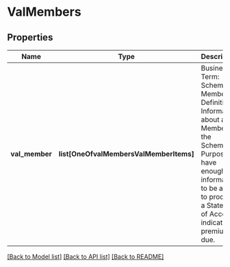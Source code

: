 # ValMembers

## Properties
Name | Type | Description | Notes
------------ | ------------- | ------------- | -------------
**val_member** | **list[OneOfvalMembersValMemberItems]** | Business Term: Scheme Member Definition: Information about a Member of the Scheme. Purpose: To have enough information to be able to produce a Statement of Account indicating premium due. | 

[[Back to Model list]](../README.md#documentation-for-models) [[Back to API list]](../README.md#documentation-for-api-endpoints) [[Back to README]](../README.md)


